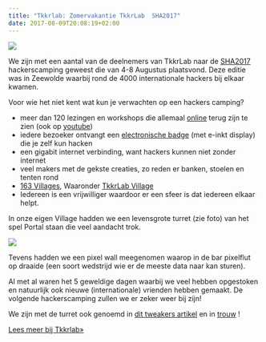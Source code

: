 ```yaml
---
title: "Tkkrlab: Zomervakantie TkkrLab  SHA2017"
date: 2017-08-09T20:08:19+02:00
---
```

![](https://tkkrlab.nl/wordpress/wp-content/uploads/2017/08/TkkrLab-trouw.jpg)

We zijn met een aantal van de deelnemers van TkkrLab naar de [SHA2017](https://sha2017.org) hackerscamping geweest die van 4-8 Augustus plaatsvond. Deze editie was in Zeewolde waarbij rond de 4000 internationale hackers bij elkaar kwamen.

Voor wie het niet kent wat kun je verwachten op een hackers camping?

*   meer dan 120 lezingen en workshops die allemaal [online](https://media.ccc.de/c/SHA2017) terug zijn te zien (ook op [youtube](https://www.youtube.com/channel/UCHmPMdU0O9P_W6I1hNyvBIQ/))
*   iedere bezoeker ontvangt een [electronische badge](https://wiki.sha2017.org/w/Projects:Badge) (met e-inkt display) die je zelf kun hacken
*   een gigabit internet verbinding, want hackers kunnen niet zonder internet
*   veel makers met de gekste creaties, zo reden er banken, stoelen en tenten rond
*   [163 Villages](https://wiki.sha2017.org/w/Villages), Waaronder [TkkrLab Village](https://wiki.sha2017.org/w/Village:TkkrLab)
*   Iedereen is een vrijwilliger waardoor er een sfeer is dat iedereen elkaar helpt.

In onze eigen Village hadden we een levensgrote turret (zie foto) van het spel Portal staan die veel aandacht trok.

![](https://tkkrlab.nl/wordpress/wp-content/uploads/2017/08/Sha2017_PixeFlut-300x225.jpg)

Tevens hadden we een pixel wall meegenomen waarop in de bar pixelflut op draaide (een soort wedstrijd wie er de meeste data naar kan sturen).

Al met al waren het 5 geweldige dagen waarbij we veel hebben opgestoken en natuurlijk ook nieuwe (internationale) vrienden hebben gemaakt. De volgende hackerscamping zullen we er zeker weer bij zijn!

We zijn met de turret ook genoemd in [dit tweakers artikel](https://tweakers.net/geek/128035/teslas-hacken-en-datenklos-op-hackerkamp-sha2017.html) en in [trouw](https://www.trouw.nl/cultuur/een-oude-airco-wat-platen-en-voila-een-inloop-ijskast~a16a5871/) !

[Lees meer bij Tkkrlab&raquo;](https://tkkrlab.nl/wordpress/zomervakantie-tkkrlab-sha2017_2017_08_09)